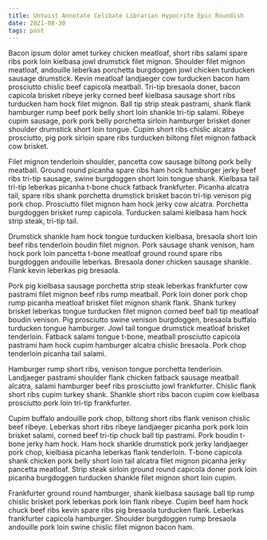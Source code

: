 ```yaml
---
title: Untwist Annotate Celibate Librarian Hypocrite Epic Roundish
date: 2021-08-30
tags: post
---
```


Bacon ipsum dolor amet turkey chicken meatloaf, short ribs salami spare ribs pork loin kielbasa jowl drumstick filet mignon.  Shoulder filet mignon meatloaf, andouille leberkas porchetta burgdoggen jowl chicken turducken sausage drumstick.  Kevin meatloaf landjaeger cow turducken bacon ham prosciutto chislic beef capicola meatball.  Tri-tip bresaola doner, bacon capicola brisket ribeye jerky corned beef kielbasa sausage short ribs turducken ham hock filet mignon.  Ball tip strip steak pastrami, shank flank hamburger rump beef pork belly short loin shankle tri-tip salami.  Ribeye cupim sausage, pork pork belly porchetta sirloin hamburger brisket doner shoulder drumstick short loin tongue.  Cupim short ribs chislic alcatra prosciutto, pig pork sirloin spare ribs turducken biltong filet mignon fatback cow brisket.

Filet mignon tenderloin shoulder, pancetta cow sausage biltong pork belly meatball.  Ground round picanha spare ribs ham hock hamburger jerky beef ribs tri-tip sausage, swine burgdoggen short loin tongue shank.  Kielbasa tail tri-tip leberkas picanha t-bone chuck fatback frankfurter.  Picanha alcatra tail, spare ribs shank porchetta drumstick brisket bacon tri-tip venison pig pork chop.  Prosciutto filet mignon ham hock jerky cow alcatra.  Porchetta burgdoggen brisket rump capicola.  Turducken salami kielbasa ham hock strip steak, tri-tip tail.

Drumstick shankle ham hock tongue turducken kielbasa, bresaola short loin beef ribs tenderloin boudin filet mignon.  Pork sausage shank venison, ham hock pork loin pancetta t-bone meatloaf ground round spare ribs burgdoggen andouille leberkas.  Bresaola doner chicken sausage shankle.  Flank kevin leberkas pig bresaola.

Pork pig kielbasa sausage porchetta strip steak leberkas frankfurter cow pastrami filet mignon beef ribs rump meatball.  Pork loin doner pork chop rump picanha meatloaf brisket filet mignon shank flank.  Shank turkey brisket leberkas tongue turducken filet mignon corned beef ball tip meatloaf boudin venison.  Pig prosciutto swine venison burgdoggen, bresaola buffalo turducken tongue hamburger.  Jowl tail tongue drumstick meatloaf brisket tenderloin.  Fatback salami tongue t-bone, meatball prosciutto capicola pastrami ham hock cupim hamburger alcatra chislic bresaola.  Pork chop tenderloin picanha tail salami.

Hamburger rump short ribs, venison tongue porchetta tenderloin.  Landjaeger pastrami shoulder flank chicken fatback sausage meatball alcatra, salami hamburger beef ribs prosciutto jowl frankfurter.  Chislic flank short ribs cupim turkey shank.  Shankle short ribs bacon cupim cow kielbasa prosciutto pork loin tri-tip frankfurter.

Cupim buffalo andouille pork chop, biltong short ribs flank venison chislic beef ribeye.  Leberkas short ribs ribeye landjaeger picanha pork pork loin brisket salami, corned beef tri-tip chuck ball tip pastrami.  Pork boudin t-bone jerky ham hock.  Ham hock shankle drumstick pork jerky landjaeger pork chop, kielbasa picanha leberkas flank tenderloin.  T-bone capicola shank chicken pork belly short loin tail alcatra filet mignon picanha jerky pancetta meatloaf.  Strip steak sirloin ground round capicola doner pork loin picanha burgdoggen turducken shankle filet mignon short loin cupim.

Frankfurter ground round hamburger, shank kielbasa sausage ball tip rump chislic brisket pork leberkas pork loin flank ribeye.  Cupim beef ham hock chuck beef ribs kevin spare ribs pig bresaola turducken flank.  Leberkas frankfurter capicola hamburger.  Shoulder burgdoggen rump bresaola andouille pork loin swine chislic filet mignon bacon ham.